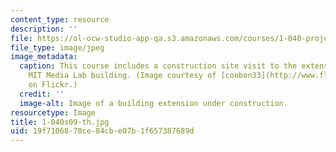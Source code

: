 ```yaml
---
content_type: resource
description: ''
file: https://ol-ocw-studio-app-qa.s3.amazonaws.com/courses/1-040-project-management-spring-2009/19f7106870ce84cbe07b1f657387689d_1-040s09-th.jpg
file_type: image/jpeg
image_metadata:
  caption: This course includes a construction site visit to the extension of the
    MIT Media Lab building. (Image courtesy of [conbon33](http://www.flickr.com/photos/conbon/3053158490/)
    on Flickr.)
  credit: ''
  image-alt: Image of a building extension under construction.
resourcetype: Image
title: 1-040s09-th.jpg
uid: 19f71068-70ce-84cb-e07b-1f657387689d
---
```

